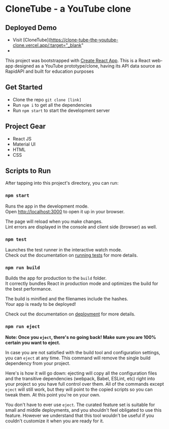 # CloneTube - a YouTube clone

## Deployed Demo

- Visit [CloneTube](https://clone-tube-the-youtube-clone.vercel.app/:target="_blank"
- 
This project was bootstrapped with [Create React App](https://github.com/facebook/create-react-app).
This is a React web-app designed as a YouTube prototype/clone, having its API data source as RapidAPI and built for education purposes

## Get Started

- Clone the repo `git clone [link]`
- Run `npm i` to get all the dependencies
- Run `npm start` to start the development server

## Project Gear

- React JS
- Material UI
- HTML
- CSS

## Scripts to Run

After tapping into this project's directory, you can run:

### `npm start`

Runs the app in the development mode.\
Open [http://localhost:3000](http://localhost:3000) to open it up in your browser.

The page will reload when you make changes.\
Lint errors are displayed in the console and client side (browser) as well.

### `npm test`

Launches the test runner in the interactive watch mode.\
Check out the documentation on [running tests](https://facebook.github.io/create-react-app/docs/running-tests) for more details.

### `npm run build`

Builds the app for production to the `build` folder.\
It correctly bundles React in production mode and optimizes the build for the best performance.

The build is minified and the filenames include the hashes.\
Your app is ready to be deployed!

Check out the documentation on [deployment](https://facebook.github.io/create-react-app/docs/deployment) for more details.

### `npm run eject`

**Note: Once you `eject`, there's no going back! Make sure you are 100% certain you want to eject.**

In case you are not satisfied with the build tool and configuration settings, you can `eject` at any time. This command will remove the single build dependency from your project.

Here's is how it will go down: ejecting will copy all the configuration files and the transitive dependencies (webpack, Babel, ESLint, etc) right into your project so you have full control over them. All of the commands except `eject` will still work, but they will point to the copied scripts so you can tweak them. At this point you're on your own.

You don't have to ever use `eject`. The curated feature set is suitable for small and middle deployments, and you shouldn't feel obligated to use this feature. However we understand that this tool wouldn't be useful if you couldn't customize it when you are ready for it.
